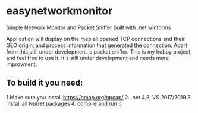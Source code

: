 # easynetworkmonitor
Simple Network Monitor and Packet Sniffer built with .net winforms

Application will display on the map all opened TCP connections and their GEO origin, and process information that generated the connection. Apart from this,still under development is packet sniffer. 
This is my hobby project, and feel free to use it. It's still under development and needs more improvment. 

To build it you need:
----------------------------------
1.Make sure you install https://nmap.org/npcap/
2. .net 4.8, VS 2017/2019
3. install all NuGet packages
4. compile and run :)

